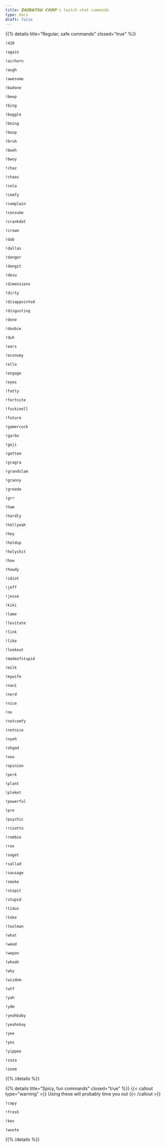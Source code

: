 ```yaml
---
title: 𝙕𝘼𝙄𝘽𝘼𝙏𝙎𝙐 𝘾𝙊𝙍𝙋's twitch chat commands
type: docs
draft: false
---
```


{{% details title="Regular, safe commands" closed="true" %}}

```
!420
```

```
!again
```

```
!airhorn
```

```
!augh
```

```
!awesome
```

```
!badone
```

```
!beep
```

```
!bing
```

```
!boggle
```

```
!boing
```

```
!boop
```

```
!bruh
```

```
!bwah
```

```
!bwoy
```

```
!chaz
```

```
!chaos
```

```
!cola
```

```
!comfy
```

```
!complain
```

```
!consume
```

```
!crankdat
```

```
!crowe
```

```
!dab
```

```
!dallas
```

```
!danger
```

```
!dangit
```

```
!desu
```

```
!dimensions
```

```
!dirty
```

```
!disappointed
```

```
!disgusting
```

```
!done
```

```
!doobie
```

```
!duh
```

```
!ears
```

```
!economy
```

```
!ello
```

```
!engage
```

```
!eyes
```

```
!fatty
```

```
!fortnite
```

```
!fuckinell
```

```
!future
```

```
!gamercock
```

```
!garbo
```

```
!goji
```

```
!gottem
```

```
!gragra
```

```
!grandslam
```

```
!granny
```

```
!greedo
```

```
!grr
```

```
!ham
```

```
!hardly
```

```
!hellyeah
```

```
!hey
```

```
!holdup
```

```
!holyshit
```

```
!how
```

```
!howdy
```

```
!idiot
```

```
!jeff
```

```
!jesse
```

```
!kiki
```

```
!lame
```

```
!levitate
```

```
!link
```

```
!like
```

```
!lookout
```

```
!madeofstupid
```

```
!milk
```

```
!mywife
```

```
!nani
```

```
!nerd
```

```
!nice
```

```
!no
```

```
!notcomfy
```

```
!notnice
```

```
!nyeh
```

```
!ohgod
```

```
!ooo
```

```
!opinion
```

```
!perk
```

```
!plant
```

```
!pleket
```

```
!powerful
```

```
!pre
```

```
!psychic
```

```
!risotto
```

```
!rombie
```

```
!rox
```

```
!saget
```

```
!sallad
```

```
!sausage
```

```
!smoke
```

```
!stopit
```

```
!stupid
```

```
!tidus
```

```
!toke
```

```
!toolman
```

```
!what
```

```
!weed
```

```
!wepon
```

```
!whoah
```

```
!why
```

```
!wisdom
```

```
!wtf
```

```
!yah
```

```
!ydm
```

```
!yeahbaby
```

```
!yeahokay
```

```
!yee
```

```
!yes
```

```
!yippee
```

```
!zaza
```

```
!zoom
```

{{% /details %}}

{{% details title="Spicy, fun commands" closed="true" %}}
{{< callout type="warning" >}}
Using these will probably time you out
{{< /callout >}}

```
!capy

```

```
!fresh
```

```
!kev
```

```
!wuote
```

{{% /details %}}
